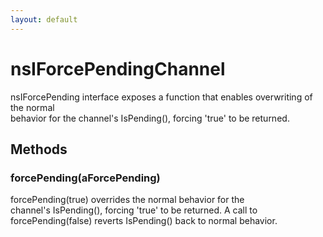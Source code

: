 ```yaml
---
layout: default
---
```


# nsIForcePendingChannel #
  
nsIForcePending interface exposes a function that enables overwriting of the normal   
behavior for the channel's IsPending(), forcing 'true' to be returned.  
  

## Methods ##

### forcePending(aForcePending) ###
  
forcePending(true) overrides the normal behavior for the   
channel's IsPending(), forcing 'true' to be returned. A call to  
forcePending(false) reverts IsPending() back to normal behavior.  
  
